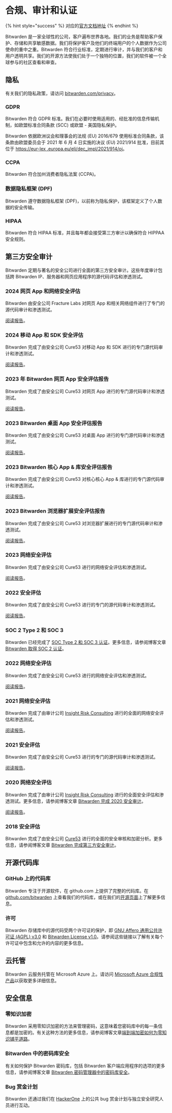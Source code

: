 # 合规、审计和认证

{% hint style="success" %}
对应的[官方文档地址](https://bitwarden.com/help/article/is-bitwarden-audited/)
{% endhint %}

Bitwarden 是一家全球性的公司，客户遍布世界各地。我们的业务是帮助客户保护、存储和共享敏感数据。我们将保护客户及他们的终端用户的个人数据作为公司使命的重中之重。Bitwarden 符合行业标准，定期进行审计，并与我们的客户和用户透明共享。我们的开源方法使我们处于一个独特的位置，我们的软件被一个全球参与的社区查看和审查。

## 隐私 <a href="#privacy" id="privacy"></a>

有关我们的隐私政策，请访问 [bitwarden.com/privacy](https://bitwarden.com/privacy)。

### GDPR

Bitwarden 符合 GDPR 标准。我们在必要时使用适用的、经批准的信息传输机制，如欧盟标准合同条款 (SCC) 或欧盟 - 美国隐私保护。

Bitwarden 依据欧洲议会和理事会的法规 (EU) 2016/679 使用标准合同条款，该条款由欧盟委员会于 2021 年 6 月 4 日实施的决议 (EU) 2021/914 批准，目前其位于 [https://eur-lex .europa.eu/eli/dec\_impl/2021/914/oj](https://eur-lex.europa.eu/eli/dec_impl/2021/914/oj)。

### CCPA

Bitwarden 符合加州消费者隐私法案 (CCPA)。

### 数据隐私框架 (DPF) <a href="#data-privacy-framework-dpf" id="data-privacy-framework-dpf"></a>

Bitwarden 遵守数据隐私框架 (DPF)，以前称为隐私保护，该框架定义了个人数据的安全传输。

### HIPAA

Bitwarden 符合 HIPAA 标准，并且每年都会接受第三方审计以确保符合 HIPPAA 安全规则。

## 第三方安全审计 <a href="#third-party-security-audits" id="third-party-security-audits"></a>

Bitwarden 定期与著名的安全公司进行全面的第三方安全审计。这些年度审计包括跨 Bitwarden IP、服务器和网页应用程序的源代码评估和渗透测试。

### 2024 网页 App 和网络安全评估 <a href="#id-2024-web-app-and-network-security-assessment" id="id-2024-web-app-and-network-security-assessment"></a>

Bitwarden 由安全公司 Fracture Labs 对网页 App 和相关网络组件进行了专门的源代码审计和渗透测试。

[阅读报告](https://assets.ctfassets.net/7rncvj1f8mw7/7MlQ3dJr20zEwA2FIDlPET/6d7cf890c21a75d5e8246df1b79b8d2f/2024_Bitwarden_Web_App_and_Network_Security_Report.pdf)。

### 2024 移动 App 和 SDK 安全评估 <a href="#id-2024-mobile-apps-and-sdk-security-assessment" id="id-2024-mobile-apps-and-sdk-security-assessment"></a>

Bitwarden 完成了由安全公司 Cure53 对移动 App 和 SDK 进行的专门源代码审计和渗透测试。

[阅读报告](https://assets.ctfassets.net/7rncvj1f8mw7/bEfNZ6r3BJ9ehwNfAqw6C/4020b6eb762e0b6051a40638f45269d9/2024_Bitwarden_Mobile_Apps_and_SDK_Report.pdf)。

### 2023 年 Bitwarden 网页 App 安全评估报告 <a href="#id-2023-bitwarden-web-app-security-assessment-report" id="id-2023-bitwarden-web-app-security-assessment-report"></a>

Bitwarden 完成了由安全公司 Cure53 对网页 App 进行的专门源代码审计和渗透测试。

[阅读报告](https://assets.ctfassets.net/7rncvj1f8mw7/5AyZwIfhKkwuQjXGvJ2e3l/488c8a8466deead9c306d4df9db08cdc/2023_Bitwarden_Web_App_Security_Assessment_Report.pdf)。

### 2023 Bitwarden 桌面 App 安全评估报告 <a href="#id-2023-bitwarden-desktop-app-security-assessment-report" id="id-2023-bitwarden-desktop-app-security-assessment-report"></a>

Bitwarden 完成了由安全公司 Cure53 对桌面 App 进行的专门源代码审计和渗透测试。

[阅读报告](https://assets.ctfassets.net/7rncvj1f8mw7/6m0rD5aBvmE7LtOGJrpYdP/199f548d2dd29fd120099cf0c64d5bd1/2023_Bitwarden_Electron_Desktop_App_Security_Assessment_Report.pdf)。

### 2023 Bitwarden 核心 App & 库安全评估报告 <a href="#id-2023-bitwarden-core-app-and-library-security-assessment-report" id="id-2023-bitwarden-core-app-and-library-security-assessment-report"></a>

Bitwarden 完成了由安全公司 Cure53 对核心核心 App & 库进行的专门源代码审计和渗透测试。

[阅读报告](https://assets.ctfassets.net/7rncvj1f8mw7/3OA3ul8mM744GI2Ap0OhgW/564008ab586c81f76d1e5560be942bd9/2023_Bitwarden_Core_App___Library_Security_Assessment_Report.pdf)。

### 2023 Bitwarden 浏览器扩展安全评估报告 <a href="#id-2023-bitwarden-browser-extension-security-assessment-report" id="id-2023-bitwarden-browser-extension-security-assessment-report"></a>

Bitwarden 完成了由安全公司 Cure53 对浏览器扩展进行的专门源代码审计和渗透测试。

[阅读报告](https://assets.ctfassets.net/7rncvj1f8mw7/4X0rKCkFkWcPg86PUV3cRn/7277e4651464e0a8efd21d9fcf83d296/2023_Bitwarden_Browser_Extension_Security_Assessment_Report.pdf)。

### 2023 网络安全评估 <a href="#id-2023-network-security-assessment" id="id-2023-network-security-assessment"></a>

Bitwarden 完成了由安全公司 Cure53 进行的网络安全评估和渗透测试。

[阅读报告](https://assets.ctfassets.net/7rncvj1f8mw7/6E4JwsHCseBSHlTsXc8ecR/b39a63ebcd7f51683463c4e4d9838d37/bitwarden-2023-network-security-assessment-report.pdf)。

### 2022 安全评估 <a href="#id-2022-security-assessment" id="id-2022-security-assessment"></a>

Bitwarden 完成了由安全公司 Cure53 进行的专门的源代码审计和渗透测试。

[阅读报告](https://assets.ctfassets.net/7rncvj1f8mw7/4eMmA16Zz9MACTHOexlxx0/05f3ed75c04f7d6e086479279d82c733/2022_Bitwarden_Security_Assessment_Report.pdf)。

### SOC 2 Type 2 和 SOC 3 <a href="#soc-2-type-2-and-soc-3" id="soc-2-type-2-and-soc-3"></a>

Bitwarden 已经完成了 [SOC Type 2 和 SOC 3 认证](https://bitwarden.com/compliance/#third-party-security-audits)。更多信息，请参阅博客文章 [Bitwarden 取得 SOC 2 认证](https://bitwarden.com/blog/post/bitwarden-achieves-soc-2-certification/)。

### 2022 网络安全评估 <a href="#id-2022-network-security-assessment" id="id-2022-network-security-assessment"></a>

Bitwarden 完成了由安全公司 Cure53 进行的网络安全评估和渗透测试。

[阅读报告](https://assets.ctfassets.net/7rncvj1f8mw7/2otFuNRCjJzAoZRsueaN89/cca35829e6dcc09edc246c5de99f6abd/2022_Bitwarden_Network_Security_Assessment_Report.pdf)。

### 2021 网络安全评估 <a href="#id-2021-network-security-assessment" id="id-2021-network-security-assessment"></a>

Bitwarden 完成了由审计公司 [Insight Risk Consulting](https://www.insightriskconsulting.com/) 进行的全面的网络安全评估和渗透测试。

[阅读报告](https://bitwarden.com/images/resources/bitwarden-network-security-assessment-report-2021.pdf)。

### 2021 安全评估 <a href="#id-2021-security-assessment" id="id-2021-security-assessment"></a>

Bitwarden 完成了由安全公司 Cure53 进行的专门的源代码审计和渗透测试。

[阅读报告](https://assets.ctfassets.net/7rncvj1f8mw7/4G0yonTshy2ezRo1R7s6Yl/7ba5bdac721b2ad8d14117c1c6a36b37/2021-bitwarden-security-assessment-report.pdf)。

### 2020 网络安全评估 <a href="#id-2020-network-security-assessment" id="id-2020-network-security-assessment"></a>

Bitwarden 完成了由审计公司 [Insight Risk Consulting](https://www.insightriskconsulting.com/) 进行的全面安全评估和渗透测试。更多信息，请参阅博客文章 [Bitwarden 完成 2020 安全审计](https://bitwarden.com/blog/post/bitwarden-network-security-assessment-2020/)。

[阅读报告](https://cdn.bitwarden.com/misc/Bitwarden%20Network%20Security%20Assessment%20Report%20-%202020.pdf)。

### 2018 安全评估 <a href="#id-2018-security-assessment" id="id-2018-security-assessment"></a>

Bitwarden 完成了由安全公司 [Cure53](https://cure53.de/) 进行的全面的安全审核和加密分析。更多信息，请参阅博客文章 [Bitwarden 完成第三方安全审计](https://bitwarden.com/blog/post/third-party-security-audit/)。

## 开源代码库 <a href="#open-source-codebase" id="open-source-codebase"></a>

### GitHub 上的代码库 <a href="#codebase-on-github" id="codebase-on-github"></a>

Bitwarden 专注于开源软件，在 github.com 上提供了完整的代码库。在 [github.com/bitwarden](https://github.com/bitwarden) 上查看我们的代码库，或在我们的[开源页面](https://bitwarden.com/open-source/)上了解更多信息。

### 许可 <a href="#licensing" id="licensing"></a>

Bitwarden 存储库中的源代码受两个许可证的保护，即 [GNU Affero 通用公共许可证 (AGPL) v3.0](https://github.com/bitwarden/server/blob/master/LICENSE_AGPL.txt) 和 [Bitwarden License v1.0](https://github.com/bitwarden/server/blob/master/LICENSE_BITWARDEN.txt)。请参阅这些链接以了解有关每个许可证中包含和允许的内容的更多信息。

## 云托管 <a href="#cloud-hosting" id="cloud-hosting"></a>

Bitwarden 云服务托管在 Microsoft Azure 上。请访问 [Microsoft Azure 合规性产品](https://azure.microsoft.com/en-us/resources/microsoft-azure-compliance-offerings/)以获取更多详细信息。

## 安全信息 <a href="#security-information" id="security-information"></a>

### 零知识加密 <a href="#zero-knowledge-encryption" id="zero-knowledge-encryption"></a>

Bitwarden 采用零知识加密的方法来管理密码，这意味着您密码库中的每一条信息都是加密的。有关这种方法的更多信息，请参阅博客文章[端到端加密如何为零知识铺平道路](https://bitwarden.com/blog/post/end-to-end-encryption-and-zero-knowledge/)。

### Bitwarden 中的密码库安全 <a href="#vault-security-in-bitwarden" id="vault-security-in-bitwarden"></a>

有关如何保护 Bitwarden 密码库，包括 Bitwarden 客户端应用程序的选项的更多信息，请参阅博客文章 [Bitwarden 密码管理器中的密码库安全](https://bitwarden.com/blog/post/vault-security-bitwarden-password-manager/)。

### Bug 赏金计划 <a href="#bug-bounty-program" id="bug-bounty-program"></a>

Bitwarden 还通过我们在 [HackerOne](https://hackerone.com/bitwarden/) 上的公共 bug 赏金计划与独立安全研究人员进行互动。
